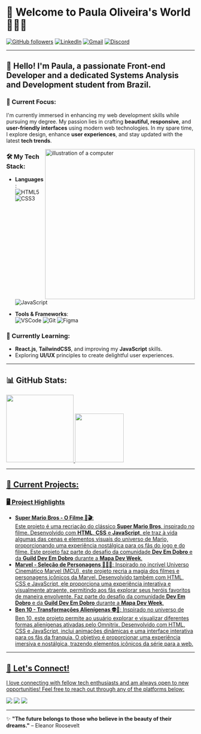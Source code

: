 # 🌟 Welcome to Paula Oliveira's World 🌟👩‍💻

[![GitHub followers](https://img.shields.io/github/followers/paulaPSOx?style=social)](https://github.com/paulaPSOx)
[![LinkedIn](https://img.shields.io/badge/-LinkedIn-%230077B5?style=for-the-badge&logo=linkedin&logoColor=white)](https://www.linkedin.com/in/oliveiraspaula)
[![Gmail](https://img.shields.io/badge/-Gmail-%23D14836?style=for-the-badge&logo=gmail&logoColor=white)](mailto:oliveira.paula2051@gmail.com)
[![Discord](https://img.shields.io/badge/-Discord-7289DA?style=for-the-badge&logo=discord&logoColor=white)](https://discord.com/channels/@paulapsox)

---

## 👋 Hello! I'm Paula, a passionate **Front-end Developer** and a dedicated **Systems Analysis and Development** student from Brazil.

### 🚀 Current Focus:
I'm currently immersed in enhancing my web development skills while pursuing my degree. My passion lies in crafting **beautiful, responsive**, and **user-friendly interfaces** using modern web technologies. In my spare time, I explore design, enhance **user experiences**, and stay updated with the latest **tech trends**.

<img src="https://raw.githubusercontent.com/MicaelliMedeiros/micaellimedeiros/master/image/computer-illustration.png" alt="illustration of a computer" min-width="400px" max-width="400px" width="400px" align="right">

### 🛠️ My Tech Stack:
- **Languages**:  
  ![HTML5](https://img.shields.io/badge/HTML5-E34F26?style=flat-square&logo=html5&logoColor=white) 
  ![CSS3](https://img.shields.io/badge/CSS3-1572B6?style=flat-square&logo=css3&logoColor=white)
  ![JavaScript](https://img.shields.io/badge/JavaScript-F7DF1E?style=flat-square&logo=javascript&logoColor=black)

- **Tools & Frameworks**:  
  ![VSCode](https://img.shields.io/badge/VS%20Code-0078D4?style=flat-square&logo=visual%20studio%20code&logoColor=white)
  ![Git](https://img.shields.io/badge/Git-F05032?style=flat-square&logo=git&logoColor=white)
  ![Figma](https://img.shields.io/badge/Figma-F24E1E?style=flat-square&logo=figma&logoColor=white)

### 🌱 Currently Learning:
- **React.js**, **TailwindCSS**, and improving my **JavaScript** skills.
- Exploring **UI/UX** principles to create delightful user experiences.

---

## 📊 GitHub Stats:

<div>
   <a href="https://github.com/paulaPSOx">
   <img height="180em" src="https://github-readme-stats.vercel.app/api?username=paulaPSOx&show_icons=true&theme=vision-friendly-dark&include_all_commits=true&count_private=true"/>
   <img height="130em" src="https://github-readme-stats.vercel.app/api/top-langs/?username=paulaPSOx&layout=compact&langs_count=20&theme=vision-friendly-dark"/>
</div>

---

## 🎨 Current Projects:

### 🖥️ Project Highlights

- **Super Mario Bros - O Filme 🍄🎬**:  
  Este projeto é uma recriação do clássico **Super Mario Bros**, inspirado no filme. Desenvolvido com **HTML**, **CSS** e **JavaScript**, ele traz à vida algumas das cenas e elementos visuais do universo de Mario, proporcionando uma experiência nostálgica para os fãs do jogo e do filme. Este projeto faz parte do desafio da comunidade **Dev Em Dobro** e da **Guild Dev Em Dobro** durante a **Mapa Dev Week**.
- **Marvel - Seleção de Personagens 🦸‍♀💥**:
Inspirado no incrível Universo Cinemático Marvel (MCU), este projeto recria a magia dos filmes e personagens icônicos da Marvel. Desenvolvido também com HTML, CSS e JavaScript, ele proporciona uma experiência interativa e visualmente atraente, permitindo aos fãs explorar seus heróis favoritos de maneira envolvente. Faz parte do desafio da comunidade **Dev Em Dobro** e da **Guild Dev Em Dobro** durante a **Mapa Dev Week**.
- **Ben 10 - Transformações Alienígenas 👽🌟**:
Inspirado no universo de Ben 10, este projeto permite ao usuário explorar e visualizar diferentes formas alienígenas ativadas pelo Omnitrix. Desenvolvido com HTML, CSS e JavaScript, inclui animações dinâmicas e uma interface interativa para os fãs da franquia. O objetivo é proporcionar uma experiência imersiva e nostálgica, trazendo elementos icônicos da série para a web.
---

## 💬 Let's Connect!

I love connecting with fellow tech enthusiasts and am always open to new opportunities! Feel free to reach out through any of the platforms below:

<p align="left">
  <a href="mailto:oliveira.paula2051@gmail.com" title="Gmail"><img src="https://img.shields.io/badge/-Gmail-FF0000?style=flat-square&logo=gmail&logoColor=white"/></a>
  <a href="https://www.linkedin.com/in/oliveiraspaula" title="LinkedIn"><img src="https://img.shields.io/badge/-Linkedin-0e76a8?style=flat-square&logo=Linkedin&logoColor=white"/></a>
  <a href="https://discord.com/channels/@paulapsox" title="Discord"><img src="https://img.shields.io/badge/-Discord-7289DA?style=flat-square&logo=discord&logoColor=white"/></a>
</p>

---

✨ **"The future belongs to those who believe in the beauty of their dreams."** – Eleanor Roosevelt
